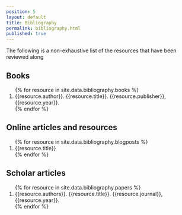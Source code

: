 ```yaml
---
position: 5
layout: default
title: Bibliography
permalink: bibliography.html
published: true
---
```

The following is a non-exhaustive list of the resources that have been reviewed along

## Books
<ol>
{% for resource in site.data.bibliography.books %}
	<li>{{resource.author}}. {{resource.title}}. {{resource.publisher}}, {{resource.year}}.</li>
{% endfor %}
</ol>

## Online articles and resources

<ol>
{% for resource in site.data.bibliography.blogposts %}
	<li>{{resource.title}}</li>
{% endfor %}
</ol>

## Scholar articles

<ol>
{% for resource in site.data.bibliography.papers %}
	<li>{{resource.authors}}. {{resource.title}}. {{resource.journal}}, {{resource.year}}.</li>
{% endfor %}
</ol>
